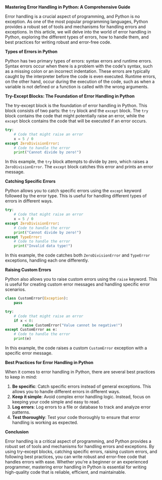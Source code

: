 **Mastering Error Handling in Python: A Comprehensive Guide**

Error handling is a crucial aspect of programming, and Python is no exception. As one of the most popular programming languages, Python provides a robust set of tools and mechanisms for handling errors and exceptions. In this article, we will delve into the world of error handling in Python, exploring the different types of errors, how to handle them, and best practices for writing robust and error-free code.

**Types of Errors in Python**

Python has two primary types of errors: syntax errors and runtime errors. Syntax errors occur when there is a problem with the code's syntax, such as a missing colon or an incorrect indentation. These errors are typically caught by the interpreter before the code is even executed. Runtime errors, on the other hand, occur during the execution of the code, such as when a variable is not defined or a function is called with the wrong arguments.

**Try-Except Blocks: The Foundation of Error Handling in Python**

The try-except block is the foundation of error handling in Python. This block consists of two parts: the `try` block and the `except` block. The `try` block contains the code that might potentially raise an error, while the `except` block contains the code that will be executed if an error occurs.

```python
try:
    # Code that might raise an error
    x = 5 / 0
except ZeroDivisionError:
    # Code to handle the error
    print("Cannot divide by zero!")
```

In this example, the `try` block attempts to divide by zero, which raises a `ZeroDivisionError`. The `except` block catches this error and prints an error message.

**Catching Specific Errors**

Python allows you to catch specific errors using the `except` keyword followed by the error type. This is useful for handling different types of errors in different ways.

```python
try:
    # Code that might raise an error
    x = 5 / 0
except ZeroDivisionError:
    # Code to handle the error
    print("Cannot divide by zero!")
except TypeError:
    # Code to handle the error
    print("Invalid data type!")
```

In this example, the code catches both `ZeroDivisionError` and `TypeError` exceptions, handling each one differently.

**Raising Custom Errors**

Python also allows you to raise custom errors using the `raise` keyword. This is useful for creating custom error messages and handling specific error scenarios.

```python
class CustomError(Exception):
    pass

try:
    # Code that might raise an error
    if x < 0:
        raise CustomError("Value cannot be negative!")
except CustomError as e:
    # Code to handle the error
    print(e)
```

In this example, the code raises a custom `CustomError` exception with a specific error message.

**Best Practices for Error Handling in Python**

When it comes to error handling in Python, there are several best practices to keep in mind:

1. **Be specific**: Catch specific errors instead of general exceptions. This allows you to handle different errors in different ways.
2. **Keep it simple**: Avoid complex error handling logic. Instead, focus on keeping your code simple and easy to read.
3. **Log errors**: Log errors to a file or database to track and analyze error patterns.
4. **Test thoroughly**: Test your code thoroughly to ensure that error handling is working as expected.

**Conclusion**

Error handling is a critical aspect of programming, and Python provides a robust set of tools and mechanisms for handling errors and exceptions. By using try-except blocks, catching specific errors, raising custom errors, and following best practices, you can write robust and error-free code that handles errors with ease. Whether you're a beginner or an experienced programmer, mastering error handling in Python is essential for writing high-quality code that is reliable, efficient, and maintainable.